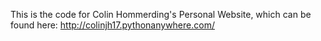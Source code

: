 This is the code for Colin Hommerding's Personal Website, which can be found here: http://colinjh17.pythonanywhere.com/